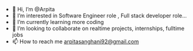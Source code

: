 - 👋 Hi, I’m @Arpita
- 👀 I’m interested in Software Engineer role , Full stack developer role...
- 🌱 I’m currently learning more coding
- 💞️ I’m looking to collaborate on realtime projects, internships, fulltime jobs
- 📫 How to reach me arpitasanghani92@gmail.com

<!---
1410Arpita/1410Arpita is a ✨ special ✨ repository because its `README.md` (this file) appears on your GitHub profile.
You can click the Preview link to take a look at your changes.
--->
